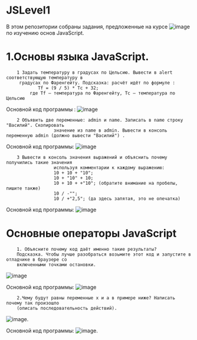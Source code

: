 # JSLevel1
В этом репозитории собраны задания, предложенные на курсе ![image](https://user-images.githubusercontent.com/87894035/151812209-e8457968-fd43-4d1e-bceb-07cac0335db6.png) по изучению основ JavaScript. 



# 1.Основы языка JavaScript. 
        1 Задать температуру в градусах по Цельсию. Вывести в alert соответствующую температуру в
         градусах по Фаренгейту. Подсказка: расчёт идёт по формуле :
                Tf = (9 / 5) * Tc + 32;
             где Tf – температура по Фаренгейту, Tc – температура по Цельсию
            

Основной код программы :
![image](https://user-images.githubusercontent.com/87894035/152173358-eba30cd3-51e5-43b9-ad25-071b41eb2497.png)
            
        2 Объявить две переменные: admin и name. Записать в name строку "Василий". Скопировать
                      значение из name в admin. Вывести в консоль переменную admin (должно вывести "Василий") .

Основной код программы:
![image](https://user-images.githubusercontent.com/87894035/152174267-e360665f-e2c3-49c8-ad5b-630546c2ab61.png)

        3 Вывести в консоль значения выражений и объяснить почему получились такие значения
                      используя комментарии к каждому выражению:
                      10 + 10 + "10";
                      10 + "10" + 10;
                      10 + 10 + +"10"; (обратите внимание на пробелы, пишите также)
                      10 / -"";
                      10 / +"2,5"; (да здесь запятая, это не опечатка)
              
Основной код программы:
![image](https://user-images.githubusercontent.com/87894035/152174742-20a2efb3-a86e-45ca-8901-667126bda559.png)

# Основные операторы JavaScript

        1. Объясните почему код даёт именно такие результаты?
        Подсказка. Чтобы лучше разобраться возьмите этот код и запустите в отладчике в браузере со
        включенными точками остановки.
![image](https://user-images.githubusercontent.com/87894035/152176572-40e9b563-3e05-4eed-98b9-08e475e34603.png)

Основной код программы:
![image](https://user-images.githubusercontent.com/87894035/152176852-6910ffea-0516-442c-8210-fd983819450d.png)

        2.Чему будут равны переменные x и a в примере ниже? Написать почему так произошло
        (описать последовательность действий).
![image](https://user-images.githubusercontent.com/87894035/152177274-0e2217c2-afa6-464a-b073-44fc392135ef.png).

Основной код программы:
![image](https://user-images.githubusercontent.com/87894035/152177368-2ef8f578-2b30-4b29-a5fd-3eb975ddc5c5.png).




